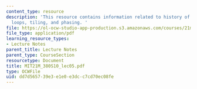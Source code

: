 ```yaml
---
content_type: resource
description: 'This resource contains information related to history of serialism,
  loops, tiling, and phasing. '
file: https://ol-ocw-studio-app-production.s3.amazonaws.com/courses/21m-380-music-and-technology-algorithmic-and-generative-music-spring-2010/dd7d565739e3e1e0e3dcc7cd70ec08fe_MIT21M_380S10_lec05.pdf
file_type: application/pdf
learning_resource_types:
- Lecture Notes
parent_title: Lecture Notes
parent_type: CourseSection
resourcetype: Document
title: MIT21M_380S10_lec05.pdf
type: OCWFile
uid: dd7d5657-39e3-e1e0-e3dc-c7cd70ec08fe
---
```

